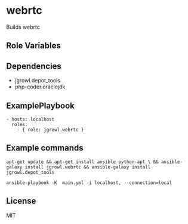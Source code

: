 webrtc
========

Builds webrtc

Role Variables
--------------

Dependencies
------------

  * jgrowl.depot_tools
  * php-coder.oraclejdk

ExamplePlaybook
-------------------------

    - hosts: localhost
      roles:
        - { role: jgrowl.webrtc }


Example commands
-----------------------

`apt-get update && apt-get install ansible python-apt \
&& ansible-galaxy install jgrowl.webrtc && ansible-galaxy install jgrowl.depot_tools`

`ansible-playbook -K  main.yml -i localhost, --connection=local`

License
-------

MIT

